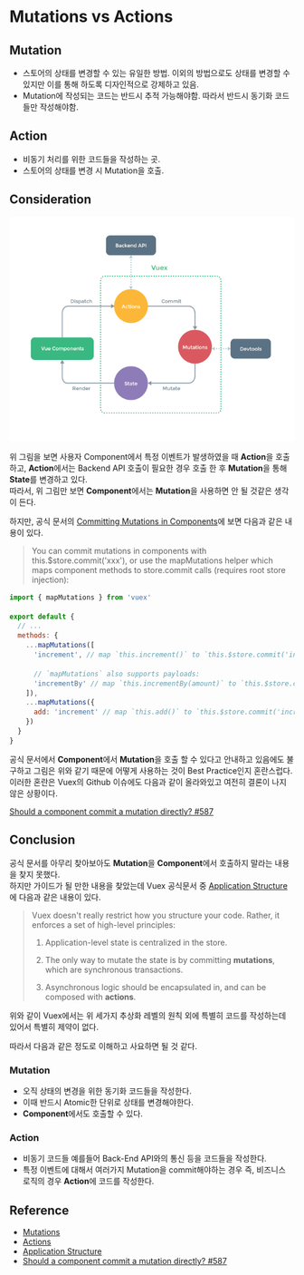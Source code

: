 # Mutations vs Actions

## Mutation

* 스토어의 상태를 변경할 수 있는 유일한 방법. 이외의 방법으로도 상태를 변경할 수 있지만 이를 통해 하도록 디자인적으로 강제하고 있음.  
* Mutation에 작성되는 코드는 반드시 추적 가능해야함. 따라서 반드시 동기화 코드들만 작성해야함.

## Action

* 비동기 처리를 위한 코드들을 작성하는 곳.
* 스토어의 상태를 변경 시 Mutation을 호출.

## Consideration

![vuex.png](vuex.png)

위 그림을 보면 사용자 Component에서 특정 이벤트가 발생하였을 때 **Action**을 호출하고, **Action**에서는 Backend API 호출이 필요한 경우 호출 한 후 **Mutation**을 통해 **State**를 변경하고 있다.  
따라서, 위 그림만 보면 **Component**에서는 **Mutation**을 사용하면 안 될 것같은 생각이 든다.  

하지만, 공식 문서의 [Committing Mutations in Components](https://vuex.vuejs.org/guide/mutations.html#committing-mutations-in-components)에 보면 다음과 같은 내용이 있다. 

>You can commit mutations in components with this.$store.commit('xxx'), or use the mapMutations helper which maps component methods to store.commit calls (requires root store injection):

```javascript
import { mapMutations } from 'vuex'

export default {
  // ...
  methods: {
    ...mapMutations([
      'increment', // map `this.increment()` to `this.$store.commit('increment')`

      // `mapMutations` also supports payloads:
      'incrementBy' // map `this.incrementBy(amount)` to `this.$store.commit('incrementBy', amount)`
    ]),
    ...mapMutations({
      add: 'increment' // map `this.add()` to `this.$store.commit('increment')`
    })
  }
}
```

공식 문서에서 **Component**에서 **Mutation**을 호출 할 수 있다고 안내하고 있음에도 불구하고 그림은 위와 같기 때문에 어떻게 사용하는 것이 Best Practice인지 혼란스럽다.  
이러한 혼란은 Vuex의 Github 이슈에도 다음과 같이 올라와있고 여전히 결론이 나지 않은 상황이다. 

[Should a component commit a mutation directly? #587](https://github.com/vuejs/vuex/issues/587)

## Conclusion

공식 문서를 아무리 찾아보아도 **Mutation**을 **Component**에서 호출하지 말라는 내용을 찾지 못했다.  
하지만 가이드가 될 만한 내용을 찾았는데 Vuex 공식문서 중 [Application Structure](https://vuex.vuejs.org/guide/structure.html)에 다음과 같은 내용이 있다. 

>Vuex doesn't really restrict how you structure your code. Rather, it enforces a set of high-level principles:
>
>1. Application-level state is centralized in the store.
>
>2. The only way to mutate the state is by committing **mutations**, which are synchronous transactions.
>
>3. Asynchronous logic should be encapsulated in, and can be composed with **actions**.

위와 같이 Vuex에서는 위 세가지 추상화 레벨의 원칙 외에 특별히 코드를 작성하는데 있어서 특별히 제약이 없다.  

따라서 다음과 같은 정도로 이해하고 사요하면 될 것 같다. 

### Mutation

* 오직 상태의 변경을 위한 동기화 코드들을 작성한다. 
* 이때 반드시 Atomic한 단위로 상태를 변경해야한다.  
* **Component**에서도 호출할 수 있다. 

### Action

* 비동기 코드들 예를들어 Back-End API와의 통신 등을 코드들을 작성한다. 
* 특정 이벤트에 대해서 여러가지 Mutation을 commit해야하는 경우 즉, 비즈니스 로직의 경우 **Action**에 코드를 작성한다. 

## Reference

* [Mutations](https://vuex.vuejs.org/guide/mutations.html)
* [Actions](https://vuex.vuejs.org/guide/actions.html)
* [Application Structure](https://vuex.vuejs.org/guide/structure.html)
* [Should a component commit a mutation directly? #587](https://github.com/vuejs/vuex/issues/587)
